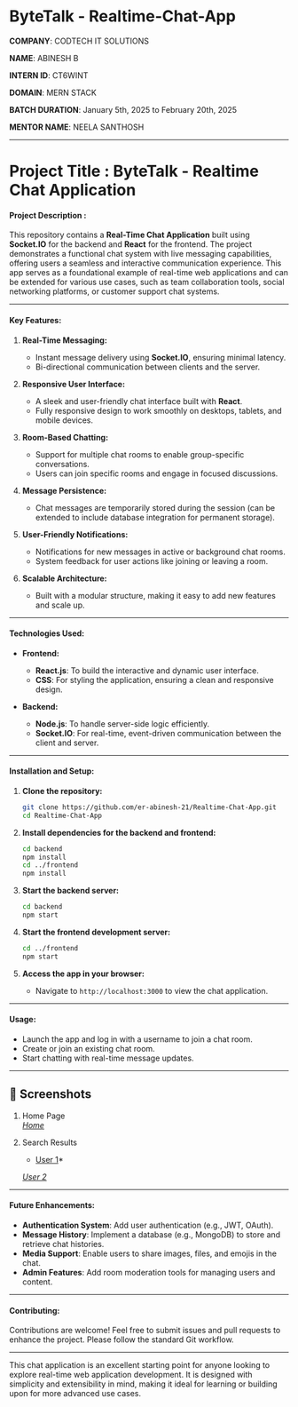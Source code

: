# ByteTalk - Realtime-Chat-App

**COMPANY**: CODTECH IT SOLUTIONS

**NAME**: ABINESH B

**INTERN ID**: CT6WINT

**DOMAIN**: MERN STACK

**BATCH DURATION**: January 5th, 2025 to February 20th, 2025

**MENTOR NAME**: NEELA SANTHOSH

---

# Project Title : ByteTalk - Realtime Chat Application

#### Project Description :

This repository contains a **Real-Time Chat Application** built using **Socket.IO** for the backend and **React** for the frontend. The project demonstrates a functional chat system with live messaging capabilities, offering users a seamless and interactive communication experience. This app serves as a foundational example of real-time web applications and can be extended for various use cases, such as team collaboration tools, social networking platforms, or customer support chat systems.

---

#### Key Features:

1. **Real-Time Messaging:**
   - Instant message delivery using **Socket.IO**, ensuring minimal latency.
   - Bi-directional communication between clients and the server.

2. **Responsive User Interface:**
   - A sleek and user-friendly chat interface built with **React**.
   - Fully responsive design to work smoothly on desktops, tablets, and mobile devices.

3. **Room-Based Chatting:**
   - Support for multiple chat rooms to enable group-specific conversations.
   - Users can join specific rooms and engage in focused discussions.

4. **Message Persistence:**
   - Chat messages are temporarily stored during the session (can be extended to include database integration for permanent storage).

5. **User-Friendly Notifications:**
   - Notifications for new messages in active or background chat rooms.
   - System feedback for user actions like joining or leaving a room.

6. **Scalable Architecture:**
   - Built with a modular structure, making it easy to add new features and scale up.

---

#### Technologies Used:

- **Frontend:**
  - **React.js**: To build the interactive and dynamic user interface.
  - **CSS**: For styling the application, ensuring a clean and responsive design.

- **Backend:**
  - **Node.js**: To handle server-side logic efficiently.
  - **Socket.IO**: For real-time, event-driven communication between the client and server.
    
---

#### Installation and Setup:

1. **Clone the repository:**
   ```bash
   git clone https://github.com/er-abinesh-21/Realtime-Chat-App.git
   cd Realtime-Chat-App
   ```

2. **Install dependencies for the backend and frontend:**
   ```bash
   cd backend
   npm install
   cd ../frontend
   npm install
   ```

3. **Start the backend server:**
   ```bash
   cd backend
   npm start
   ```

4. **Start the frontend development server:**
   ```bash
   cd ../frontend
   npm start
   ```

5. **Access the app in your browser:**
   - Navigate to `http://localhost:3000` to view the chat application.

---

#### Usage:

- Launch the app and log in with a username to join a chat room.
- Create or join an existing chat room.
- Start chatting with real-time message updates.

---

## 📸 Screenshots

1. Home Page  
   *[Home](https://github.com/user-attachments/assets/7750062a-ed42-44e6-806c-2a078bea39e8)*

2. Search Results  
   * [User 1](https://github.com/user-attachments/assets/443c2f40-e744-4c16-931b-9fe031a79f48)*

   *[User 2](https://github.com/user-attachments/assets/faa2c987-d106-4045-8fa1-419652577f38)*

---

#### Future Enhancements:

- **Authentication System**: Add user authentication (e.g., JWT, OAuth).
- **Message History**: Implement a database (e.g., MongoDB) to store and retrieve chat histories.
- **Media Support**: Enable users to share images, files, and emojis in the chat.
- **Admin Features**: Add room moderation tools for managing users and content.

---

#### Contributing:

Contributions are welcome! Feel free to submit issues and pull requests to enhance the project. Please follow the standard Git workflow.

---

This chat application is an excellent starting point for anyone looking to explore real-time web application development. It is designed with simplicity and extensibility in mind, making it ideal for learning or building upon for more advanced use cases.
